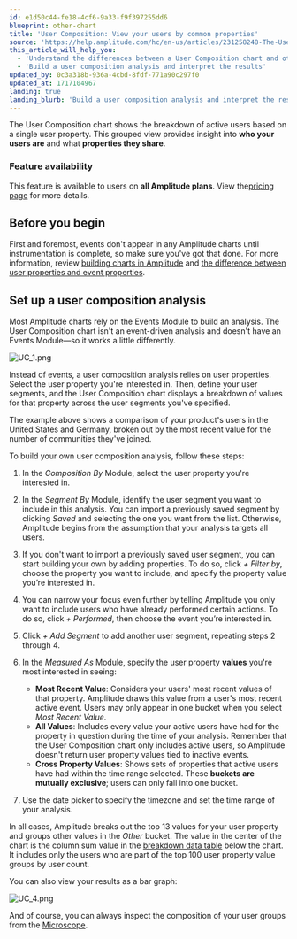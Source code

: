 ```yaml
---
id: e1d50c44-fe18-4cf6-9a33-f9f397255dd6
blueprint: other-chart
title: 'User Composition: View your users by common properties'
source: 'https://help.amplitude.com/hc/en-us/articles/231258248-The-User-Composition-chart-View-your-users-by-the-properties-they-have-in-common'
this_article_will_help_you:
  - 'Understand the differences between a User Composition chart and other Amplitude chart types'
  - 'Build a user composition analysis and interpret the results'
updated_by: 0c3a318b-936a-4cbd-8fdf-771a90c297f0
updated_at: 1717104967
landing: true
landing_blurb: 'Build a user composition analysis and interpret the results'
---
```

The User Composition chart shows the breakdown of active users based on a single user property. This grouped view provides insight into **who your users are** and what **properties they share**.  

### Feature availability

This feature is available to users on **all Amplitude plans**. View the[pricing page](https://amplitude.com/pricing) for more details.

## Before you begin

First and foremost, events don't appear in any Amplitude charts until instrumentation is complete, so make sure you've got that done. For more information, review [building charts in Amplitude](/docs/get-started/helpful-definitions) and [the difference between user properties and event properties](/docs/data/user-properties-and-events). 

## Set up a user composition analysis

Most Amplitude charts rely on the Events Module to build an analysis. The User Composition chart isn't an event-driven analysis and doesn't have an Events Module—so it works a little differently.

![UC_1.png](/docs/output/img/other-charts/uc-1-png.png)

Instead of events, a user composition analysis relies on user properties. Select the user property you're interested in. Then, define your user segments, and the User Composition chart displays a breakdown of values for that property across the user segments you've specified.

The example above shows a comparison of your product's users in the United States and Germany, broken out by the most recent value for the number of communities they've joined.

To build your own user composition analysis, follow these steps:

1. In the *Composition By* Module, select the user property you're interested in.
2. In the *Segment By* Module, identify the user segment you want to include in this analysis. You can import a previously saved segment by clicking *Saved* and selecting the one you want from the list. Otherwise, Amplitude begins from the assumption that your analysis targets all users.
3. If you don't want to import a previously saved user segment, you can start building your own by adding properties. To do so, click *+ Filter by*, choose the property you want to include, and specify the property value you’re interested in.
4. You can narrow your focus even further by telling Amplitude you only want to include users who have already performed certain actions. To do so, click *+ Performed*, then choose the event you’re interested in.
5. Click *+ Add Segment* to add another user segment, repeating steps 2 through 4.
6. In the *Measured As* Module, specify the user property **values** you're most interested in seeing:

    * **Most Recent Value**: Considers your users' most recent values of that property. Amplitude draws this value from a user's most recent active event. Users may only appear in one bucket when you select *Most Recent Value*.
    * **All Values**: Includes every value your active users have had for the property in question during the time of your analysis. Remember that the User Composition chart only includes active users, so Amplitude doesn't return user property values tied to inactive events.
    * **Cross Property Values**: Shows sets of properties that active users have had within the time range selected. These **buckets are mutually exclusive**; users can only fall into one bucket.

7. Use the date picker to specify the timezone and set the time range of your analysis.

In all cases, Amplitude breaks out the top 13 values for your user property and groups other values in the *Other* bucket. The value in the center of the chart is the column sum value in the [breakdown data table](/docs/analytics/charts/review-chart-data) below the chart. It includes only the users who are part of the top 100 user property value groups by user count.

You can also view your results as a bar graph:

![UC_4.png](/docs/output/img/other-charts/uc-4-png.png)

And of course, you can always inspect the composition of your user groups from the [Microscope](/docs/analytics/microscope).
